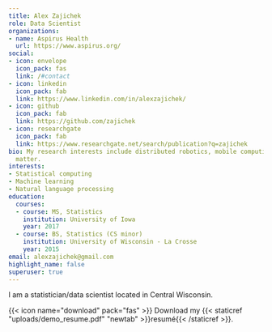 ```yaml
---
title: Alex Zajichek
role: Data Scientist
organizations:
- name: Aspirus Health
  url: https://www.aspirus.org/
social:
- icon: envelope
  icon_pack: fas
  link: /#contact
- icon: linkedin
  icon_pack: fab
  link: https://www.linkedin.com/in/alexzajichek/
- icon: github
  icon_pack: fab
  link: https://github.com/zajichek
- icon: researchgate
  icon_pack: fab
  link: https://www.researchgate.net/search/publication?q=zajichek
bio: My research interests include distributed robotics, mobile computing and programmable
  matter.
interests:
- Statistical computing
- Machine learning
- Natural language processing
education:
  courses:
  - course: MS, Statistics
    institution: University of Iowa
    year: 2017
  - course: BS, Statistics (CS minor)
    institution: University of Wisconsin - La Crosse
    year: 2015
email: alexzajichek@gmail.com
highlight_name: false
superuser: true
---
```


I am a statistician/data scientist located in Central Wisconsin.

{{< icon name="download" pack="fas" >}} Download my {{< staticref "uploads/demo_resume.pdf" "newtab" >}}resumé{{< /staticref >}}.
